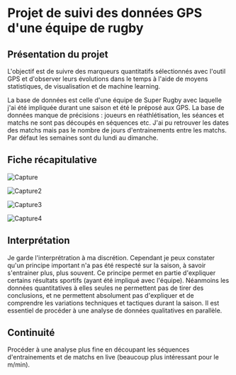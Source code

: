 # Projet de suivi des données GPS d'une équipe de rugby

## Présentation du projet

L'objectif est de suivre des marqueurs quantitatifs sélectionnés avec l'outil GPS et d'observer leurs évolutions dans le temps à l'aide de moyens statistiques, de visualisation et de machine learning.

La base de données est celle d'une équipe de Super Rugby avec laquelle j'ai été impliquée durant une saison et été le préposé aux GPS.
La base de données manque de précisions : joueurs en réathlétisation, les séances et matchs ne sont pas découpés en séquences etc. J'ai pu retrouver les dates des matchs mais pas le nombre de jours d'entrainements entre les matchs. Par défaut les semaines sont du lundi au dimanche.

## Fiche récapitulative
![Capture](https://user-images.githubusercontent.com/77809335/120209948-3bda9700-c1fd-11eb-91dd-95ac779bcf94.JPG) 

![Capture2](https://user-images.githubusercontent.com/77809335/120210162-793f2480-c1fd-11eb-9b60-5f5c39a03798.JPG)

![Capture3](https://user-images.githubusercontent.com/77809335/120210296-9f64c480-c1fd-11eb-82f1-f68b2970ed5d.JPG) 

![Capture4](https://user-images.githubusercontent.com/77809335/120210360-b1466780-c1fd-11eb-8388-8437622d7728.JPG)

## Interprétation

Je garde l'interprétration à ma discrétion. Cependant je peux constater qu'un principe important n'a pas été respecté sur la saison, à savoir s'entrainer plus, plus souvent. Ce principe permet en partie d'expliquer certains résultats sportifs (ayant été impliqué avec l'équipe). Néanmoins les données quantitatives à elles seules ne permettent pas de tirer des conclusions, et ne permettent absolument pas d'expliquer et de comprendre les variations techniques et tactiques durant la saison. 
Il est essentiel de procéder à une analyse de données qualitatives en parallèle.

## Continuité

Procéder à une analyse plus fine en découpant les séquences d'entrainements et de matchs en live (beaucoup plus intéressant pour le m/min).
